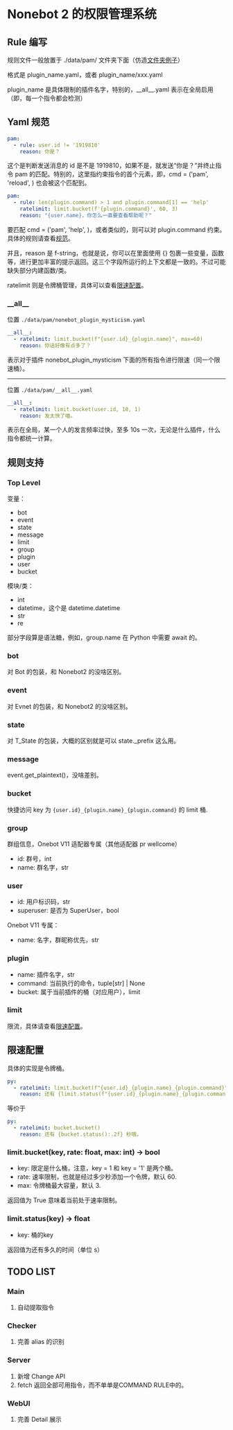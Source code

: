 # Nonebot 2 的权限管理系统

## Rule 编写

规则文件一般放置于 ./data/pam/ 文件夹下面（仿造[文件夹例子](examples.data/pam)）

格式是 plugin_name.yaml，或者 plugin_name/xxx.yaml

plugin_name 是具体限制的插件名字，特别的，\_\_all\_\_.yaml 表示在全局启用（即，每一个指令都会检测）

## Yaml 规范

```yaml
pam:
  - rule: user.id != '1919810'
    reason: 你是？
```

这个是判断发送消息的 id 是不是 1919810，如果不是，就发送“你是？”并终止指令 pam 的匹配。特别的，这里指约束指令的首个元素，即，cmd = ('pam', 'reload', ) 也会被这个匹配到。

```yaml
pam:
  - rule: len(plugin.command) > 1 and plugin.command[1] == 'help'
    ratelimit: limit.bucket(f'{plugin.command}', 60, 3)
    reason: "{user.name}，你怎么一直要查看帮助呢？"
```

要匹配 cmd = ('pam', 'help', )，或者类似的，则可以对 plugin.command 约束。具体的规则请查看[规范](#规则支持)。

并且，reason 是 f-string，也就是说，你可以在里面使用 {} 包裹一些变量，函数等，进行更加丰富的提示返回。这三个字段所运行的上下文都是一致的。不过可能缺失部分内建函数/类。

ratelimit 则是令牌桶管理，具体可以查看[限速配置](#限速配置)。

### \_\_all\_\_

位置 `./data/pam/nonebot_plugin_mysticism.yaml`

```yaml
__all__:
  - ratelimit: limit.bucket(f"{user.id}_{plugin.name}", max=60)
    reason: 你话好像有点多了？
```

表示对于插件 nonebot_plugin_mysticism 下面的所有指令进行限速（同一个限速桶）。

---

位置 `./data/pam/__all__.yaml`

```yaml
__all__:
  - ratelimit: limit.bucket(user.id, 10, 1)
    reason: 发太快了喵。
```

表示在全局，某一个人的发言频率过快，至多 10s 一次，无论是什么插件，什么指令都统一计算。

## 规则支持

### Top Level

变量：

- bot
- event
- state
- message
- limit
- group
- plugin
- user
- bucket

模块/类：

- int
- datetime，这个是 datetime.datetime
- str
- re

部分字段算是语法糖，例如，group.name 在 Python 中需要 await 的。

### bot

对 Bot 的包装，和 Nonebot2 的没啥区别。

### event

对 Evnet 的包装，和 Nonebot2 的没啥区别。

### state

对 T_State 的包装，大概的区别就是可以 state._prefix 这么用。

### message

event.get_plaintext()，没啥差别。

### bucket

快捷访问 key 为 `{user.id}_{plugin.name}_{plugin.command}` 的 limit 桶.

### group

群组信息，Onebot V11 适配器专属（其他适配器 pr wellcome）

- id: 群号，int
- name: 群名字，str

### user

- id: 用户标识码，str
- superuser: 是否为 SuperUser，bool

Onebot V11 专属：

- name: 名字，群昵称优先，str

### plugin

- name: 插件名字，str
- command: 当前执行的命令，tuple[str] | None
- bucket: 属于当前插件的桶（对应用户），limit

### limit

限流，具体请查看[限速配置](#限速配置)。

## 限速配置

具体的实现是令牌桶。

```yaml
py:
  - ratelimit: limit.bucket(f"{user.id}_{plugin.name}_{plugin.command}")
    reason: 还有 {limit.status(f"{user.id}_{plugin.name}_{plugin.command}"):.2f} 秒哦。
```

等价于

```yaml
py:
  - ratelimit: bucket.bucket()
    reason: 还有 {bucket.status():.2f} 秒哦。
```

### limit.bucket(key, rate: float, max: int) -> bool

- key: 限定是什么桶，注意，key = 1 和 key = '1' 是两个桶。
- rate: 速率限制，也就是经过多少秒添加一个令牌，默认 60.
- max: 令牌桶最大容量，默认 3.

返回值为 True 意味着当前处于速率限制。

### limit.status(key) -> float

- key: 桶的key

返回值为还有多久的时间（单位 s）

## TODO LIST

### Main

1. 自动提取指令

### Checker

1. 完善 alias 的识别

### Server

1. 新增 Change API
2. fetch 返回全部可用指令，而不单单是COMMAND RULE中的。

### WebUI

1. 完善 Detail 展示
